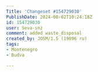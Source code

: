 ```yaml
---
Title: 'Changeset #154729030'
PublishDate: 2024-08-02T10:24:18Z
id: 154729030
user: Seva-snz
comment: added waste_disposal
created_by: JOSM/1.5 (19096 ru)
tags:
- Montenegro
- Budva

---
```

